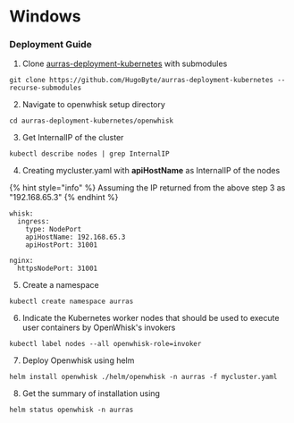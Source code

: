 # Windows

### Deployment Guide

1. Clone [aurras-deployment-kubernetes](https://github.com/HugoByte/aurras-deployment-kubernetes) with submodules

```text
git clone https://github.com/HugoByte/aurras-deployment-kubernetes --recurse-submodules
```

   2. Navigate to openwhisk setup directory

```text
cd aurras-deployment-kubernetes/openwhisk
```

   3. Get InternalIP of the cluster

```text
kubectl describe nodes | grep InternalIP
```

   4. Creating mycluster.yaml with **apiHostName** as InternalIP of the nodes 

{% hint style="info" %}
Assuming the IP returned from the above step 3 as "192.168.65.3"
{% endhint %}

```text
whisk:
  ingress:
    type: NodePort
    apiHostName: 192.168.65.3
    apiHostPort: 31001

nginx:
  httpsNodePort: 31001
```

   5. Create a namespace

```text
kubectl create namespace aurras
```

   6. Indicate the Kubernetes worker nodes that should be used to execute user containers by OpenWhisk's invokers

```text
kubectl label nodes --all openwhisk-role=invoker
```

  7. Deploy Openwhisk using helm

```text
helm install openwhisk ./helm/openwhisk -n aurras -f mycluster.yaml
```

  8. Get the summary of installation using

```text
helm status openwhisk -n aurras
```

